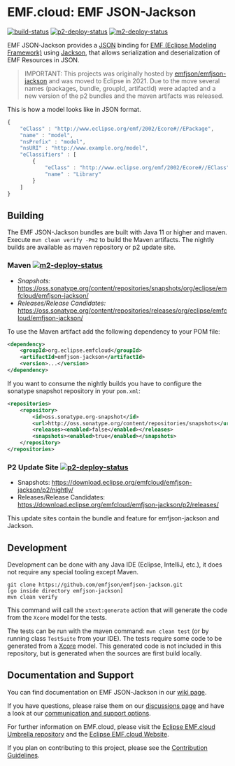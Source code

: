 # EMF.cloud: EMF JSON-Jackson

[![build-status](https://img.shields.io/jenkins/build?jobUrl=https://ci.eclipse.org/emfcloud/job/eclipse-emfcloud/job/emfjson-jackson/job/master/&label=master-build)](https://ci.eclipse.org/emfcloud/job/eclipse-emfcloud/job/emfjson-jackson/job/master/)
[![p2-deploy-status](https://img.shields.io/jenkins/build?jobUrl=https://ci.eclipse.org/emfcloud/job/deploy-emfcloud-emfjson-jackson-p2&label=p2-publish)](https://ci.eclipse.org/emfcloud/job/deploy-emfcloud-emfjson-jackson-p2/)
[![m2-deploy-status](https://img.shields.io/jenkins/build?jobUrl=https://ci.eclipse.org/emfcloud/job/deploy-emfcloud-emfjson-jackson-m2&label=m2-publish)](https://ci.eclipse.org/emfcloud/job/deploy-emfcloud-emfjson-jackson-m2/)

EMF JSON-Jackson provides a [JSON](https://www.json.org/) binding for [EMF (Eclipse Modeling Framework)](http://www.eclipse.org/emf) using [Jackson](https://github.com/FasterXML/jackson), that allows serialization and deserialization of EMF Resources in JSON.

> IMPORTANT:
> This projects was originally hosted by [emfjson/emfjson-jackson](https://github.com/emfjson/emfjson-jackson) and was moved to Eclipse in 2021.
> Due to the move several names (packages, bundle, groupId, artifactId) were adapted and a new version of the p2 bundles and the maven artifacts was released.

This is how a model looks like in JSON format.

```javascript
{
    "eClass" : "http://www.eclipse.org/emf/2002/Ecore#//EPackage",
    "name" : "model",
    "nsPrefix" : "model",
    "nsURI" : "http://www.example.org/model",
    "eClassifiers" : [
        {
            "eClass" : "http://www.eclipse.org/emf/2002/Ecore#//EClass",
            "name" : "Library"
        }
    ]
}
```

## Building

The EMF JSON-Jackson bundles are built with Java 11 or higher and maven.
Execute `mvn clean verify -Pm2` to build the Maven artifacts.
The nightly builds are available as maven repository or p2 update site.

### Maven [![m2-deploy-status](https://img.shields.io/jenkins/build?jobUrl=https://ci.eclipse.org/emfcloud/job/deploy-emfcloud-emfjson-jackson-m2&label=m2-publish)](https://ci.eclipse.org/emfcloud/job/deploy-emfcloud-emfjson-jackson-m2/)

- <i>Snapshots: </i> https://oss.sonatype.org/content/repositories/snapshots/org/eclipse/emfcloud/emfjson-jackson/
- <i>Releases/Release Candidates: </i> https://oss.sonatype.org/content/repositories/releases/org/eclipse/emfcloud/emfjson-jackson/

To use the Maven artifact add the following dependency to your POM file:

```xml
<dependency>
	<groupId>org.eclipse.emfcloud</groupId>
	<artifactId>emfjson-jackson</artifactId>
	<version>...</version>
</dependency>
```

If you want to consume the nightly builds you have to configure the sonatype snapshot repository in your `pom.xml`:

```xml
<repositories>
    <repository>
        <id>oss.sonatype.org-snapshot</id>
        <url>http://oss.sonatype.org/content/repositories/snapshots</url>
        <releases><enabled>false</enabled></releases>
        <snapshots><enabled>true</enabled></snapshots>
    </repository>
</repositories>
```

### P2 Update Site [![p2-deploy-status](https://img.shields.io/jenkins/build?jobUrl=https://ci.eclipse.org/emfcloud/job/deploy-emfcloud-emfjson-jackson-p2&label=p2-publish)](https://ci.eclipse.org/emfcloud/job/deploy-emfcloud-emfjson-jackson-p2/)

- Snapshots: https://download.eclipse.org/emfcloud/emfjson-jackson/p2/nightly/
- Releases/Release Candidates: https://download.eclipse.org/emfcloud/emfjson-jackson/p2/releases/

This update sites contain the bundle and feature for emfjson-jackson and Jackson. 

## Development

Development can be done with any Java IDE (Eclipse, IntelliJ, etc.), it does not require any special tooling except Maven. 

```
git clone https://github.com/emfjson/emfjson-jackson.git
[go inside directory emfjson-jackson]
mvn clean verify
```

This command will call the `xtext:generate` action that will generate the code from the `Xcore` model for the tests. 

The tests can be run with the maven command: `mvn clean test` (or by running class `TestSuite` from your IDE).
The tests require some code to be generated from a [Xcore](http://wiki.eclipse.org/Xcore) model.
This generated code is not included in this repository, but is generated when the sources are first build locally.


## Documentation and Support
You can find documentation on EMF JSON-Jackson in our [wiki page](https://github.com/eclipse-emfcloud/emfjson-jackson/wiki).

If you have questions, please raise them on our [discussions page](https://github.com/eclipse-emfcloud/emfcloud/discussions) and have a look at our [communication and support options](https://www.eclipse.org/emfcloud/contact/).

For further information on EMF.cloud, please visit the [Eclipse EMF.cloud Umbrella repository](https://github.com/eclipse-emfcloud/emfcloud) and the [Eclipse EMF.cloud Website](https://www.eclipse.org/emfcloud/).

If you plan on contributing to this project, please see the [Contribution Guidelines](CONTRIBUTING.md).
